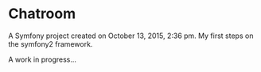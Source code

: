 Chatroom
========

A Symfony project created on October 13, 2015, 2:36 pm.
My first steps on the symfony2 framework.

A work in progress...
